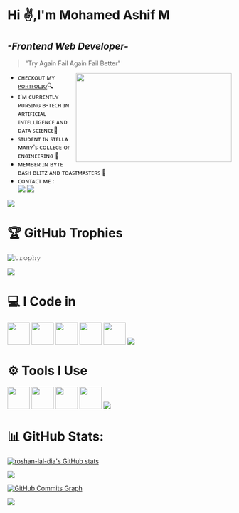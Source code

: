 # Hi ✌️,I'm Mohamed Ashif M
## _-Frontend Web Developer-_
> "Try Again Fail Again Fail Better"

<img align="right" width="350" height="200" src="https://user-images.githubusercontent.com/74038190/212749447-bfb7e725-6987-49d9-ae85-2015e3e7cc41.gif">

- ᴄʜᴇᴄᴋᴏᴜᴛ ᴍʏ [ᴘᴏʀᴛꜰᴏʟɪᴏ](https://mohamed-ashif-m.github.io)🔍
- ɪ'ᴍ ᴄᴜʀʀᴇɴᴛʟʏ ᴘᴜʀꜱɪɴɢ ʙ-ᴛᴇᴄʜ ɪɴ ᴀʀᴛɪꜰɪᴄɪᴀʟ ɪɴᴛᴇʟʟɪɢᴇɴᴄᴇ ᴀɴᴅ ᴅᴀᴛᴀ ꜱᴄɪᴇɴᴄᴇ📘
- ꜱᴛᴜᴅᴇɴᴛ ɪɴ ꜱᴛᴇʟʟᴀ ᴍᴀʀʏ'ꜱ ᴄᴏʟʟᴇɢᴇ ᴏꜰ ᴇɴɢɪɴᴇᴇʀɪɴɢ 📍
- ᴍᴇᴍʙᴇʀ ɪɴ ʙʏᴛᴇ ʙᴀꜱʜ ʙʟɪᴛᴢ ᴀɴᴅ ᴛᴏᴀꜱᴛᴍᴀꜱᴛᴇʀꜱ 🔑
- ᴄᴏɴᴛᴀᴄᴛ ᴍᴇ :
  <br />[<img src="https://img.shields.io/badge/Gmail-D14836?style=for-the-badge&logo=gmail&logoColor=white" >](mailto:mohamedashif.m.2005@gmail.com) [<img src="https://img.shields.io/badge/LinkedIn-0077B5?style=for-the-badge&logo=linkedin&logoColor=white" >](https://www.linkedin.com/in/mohamedashif175/)
<img src="https://user-images.githubusercontent.com/73097560/115834477-dbab4500-a447-11eb-908a-139a6edaec5c.gif">

<h1>🏆 GitHub Trophies</h1>


![𝚝𝚛𝚘𝚙𝚑𝚢](https://github-profile-trophy.vercel.app/?username=mohamed-ashif-m&theme=onestar)

<img src="https://user-images.githubusercontent.com/73097560/115834477-dbab4500-a447-11eb-908a-139a6edaec5c.gif">

<h1>💻 I Code in</h1>


<img height="50" width="50" src="https://img.icons8.com/?size=100&id=hGdCwhSHUe6L&format=png&color=000000" />  <img height="50" width="50" src="https://img.icons8.com/?size=48&id=20909&format=png" /> <img height="50" width="50" src="https://img.icons8.com/?size=60&id=3BTBsJs5myRy&format=png" /> <img height="50" width="50" src="https://img.icons8.com/?size=64&id=Nkym0Ujb8VGI&format=png" />
<img height="50" width="50" src="https://img.icons8.com/?size=48&id=EzPCiQUqWWEa&format=png" />
<img src="https://user-images.githubusercontent.com/73097560/115834477-dbab4500-a447-11eb-908a-139a6edaec5c.gif">

<h1>⚙️ Tools I Use</h1>

<img height="50" width="50" src="https://img.icons8.com/?size=64&id=u9R54eMKS8fw&format=png" /> <img height="50" width="50" src="https://img.icons8.com/?size=48&id=9OGIyU8hrxW5&format=png" /> <img height="50" width="50" src="https://img.icons8.com/?size=100&id=W0YEwBDDfTeu&format=png&color=000000" /> <img height="50" width="50" src="https://img.icons8.com/?size=48&id=iWw83PVcBpLw&format=png" />
<img src="https://user-images.githubusercontent.com/73097560/115834477-dbab4500-a447-11eb-908a-139a6edaec5c.gif">

<h1>📊 GitHub Stats:</h1>

<a href="http://www.github.com/mohamed-ashif-m"><img src="https://github-readme-stats.vercel.app/api?username=mohamed-ashif-m&show_icons=true&hide=&count_private=true&title_color=68109B&text_color=FF0303&icon_color=6366f1&bg_color=000000&hide_border=true&show_icons=true" alt="roshan-lal-dia's GitHub stats" /></a>

<a href="http://www.github.com/mohamed-ashif-m"><img src="https://github-readme-streak-stats.herokuapp.com/?user=mohamed-ashif-m&stroke=FF0303&background=000000&ring=68109B&fire=FF0303&currStreakNum=FF0303&currStreakLabel=FF0303&sideNums=68109B&sideLabels=68109B&dates=68109B&hide_border=true" /></a>

<a href="http://www.github.com/mohamed-ashif-m"><img src="https://github-readme-activity-graph.vercel.app/graph?username=mohamed-ashif-m&bg_color=000000&color=a855f7&line=6366f1&point=a855f7&area_color=000000&area=true&hide_border=true&custom_title=GitHub%20Commits%20Graph" alt="GitHub Commits Graph" /></a>

<img src="https://user-images.githubusercontent.com/73097560/115834477-dbab4500-a447-11eb-908a-139a6edaec5c.gif">
